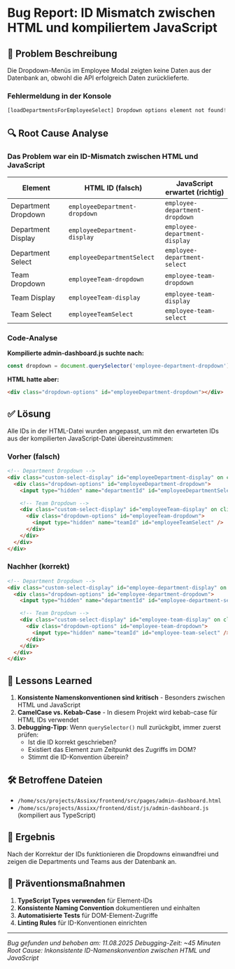 # Bug Report: ID Mismatch zwischen HTML und kompiliertem JavaScript

## 🐛 Problem Beschreibung

Die Dropdown-Menüs im Employee Modal zeigten keine Daten aus der Datenbank an, obwohl die API erfolgreich Daten zurücklieferte.

### Fehlermeldung in der Konsole

```javascript
[loadDepartmentsForEmployeeSelect] Dropdown options element not found!
```

## 🔍 Root Cause Analyse

### Das Problem war ein **ID-Mismatch** zwischen HTML und JavaScript

| Element             | HTML ID (falsch)              | JavaScript erwartet (richtig)  |
| ------------------- | ----------------------------- | ------------------------------ |
| Department Dropdown | `employeeDepartment-dropdown` | `employee-department-dropdown` |
| Department Display  | `employeeDepartment-display`  | `employee-department-display`  |
| Department Select   | `employeeDepartmentSelect`    | `employee-department-select`   |
| Team Dropdown       | `employeeTeam-dropdown`       | `employee-team-dropdown`       |
| Team Display        | `employeeTeam-display`        | `employee-team-display`        |
| Team Select         | `employeeTeamSelect`          | `employee-team-select`         |

### Code-Analyse

**Kompilierte admin-dashboard.js suchte nach:**

```javascript
const dropdown = document.querySelector('employee-department-dropdown');
```

**HTML hatte aber:**

```html
<div class="dropdown-options" id="employeeDepartment-dropdown"></div>
```

## ✅ Lösung

Alle IDs in der HTML-Datei wurden angepasst, um mit den erwarteten IDs aus der kompilierten JavaScript-Datei übereinzustimmen:

### Vorher (falsch)

```html
<!-- Department Dropdown -->
<div class="custom-select-display" id="employeeDepartment-display" on click="toggleDropdown('employeeDepartment')">
  <div class="dropdown-options" id="employeeDepartment-dropdown">
    <input type="hidden" name="departmentId" id="employeeDepartmentSelect" />

    <!-- Team Dropdown -->
    <div class="custom-select-display" id="employeeTeam-display" on click="toggleDropdown('employeeTeam')">
      <div class="dropdown-options" id="employeeTeam-dropdown">
        <input type="hidden" name="teamId" id="employeeTeamSelect" />
      </div>
    </div>
  </div>
</div>
```

### Nachher (korrekt)

```html
<!-- Department Dropdown -->
<div class="custom-select-display" id="employee-department-display" on click="toggleDropdown('employee-department')">
  <div class="dropdown-options" id="employee-department-dropdown">
    <input type="hidden" name="departmentId" id="employee-department-select" />

    <!-- Team Dropdown -->
    <div class="custom-select-display" id="employee-team-display" on click="toggleDropdown('employee-team')">
      <div class="dropdown-options" id="employee-team-dropdown">
        <input type="hidden" name="teamId" id="employee-team-select" />
      </div>
    </div>
  </div>
</div>
```

## 📝 Lessons Learned

1. **Konsistente Namenskonventionen sind kritisch** - Besonders zwischen HTML und JavaScript
2. **CamelCase vs. Kebab-Case** - In diesem Projekt wird kebab-case für HTML IDs verwendet
3. **Debugging-Tipp**: Wenn `querySelector()` null zurückgibt, immer zuerst prüfen:
   - Ist die ID korrekt geschrieben?
   - Existiert das Element zum Zeitpunkt des Zugriffs im DOM?
   - Stimmt die ID-Konvention überein?

## 🛠️ Betroffene Dateien

- `/home/scs/projects/Assixx/frontend/src/pages/admin-dashboard.html`
- `/home/scs/projects/Assixx/frontend/dist/js/admin-dashboard.js` (kompiliert aus TypeScript)

## 🎯 Ergebnis

Nach der Korrektur der IDs funktionieren die Dropdowns einwandfrei und zeigen die Departments und Teams aus der Datenbank an.

## 🔧 Präventionsmaßnahmen

1. **TypeScript Types verwenden** für Element-IDs
2. **Konsistente Naming Convention** dokumentieren und einhalten
3. **Automatisierte Tests** für DOM-Element-Zugriffe
4. **Linting Rules** für ID-Konventionen einrichten

---

_Bug gefunden und behoben am: 11.08.2025_
_Debugging-Zeit: ~45 Minuten_
_Root Cause: Inkonsistente ID-Namenskonvention zwischen HTML und JavaScript_
